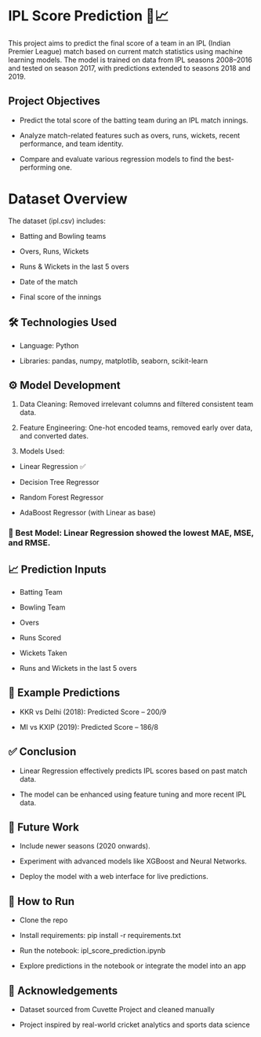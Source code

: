 # IPL Score Prediction 🏏📈
This project aims to predict the final score of a team in an IPL (Indian Premier League) match based on current match statistics using machine learning models. The model is trained on data from IPL seasons 2008–2016 and tested on season 2017, with predictions extended to seasons 2018 and 2019.

## Project Objectives
- Predict the total score of the batting team during an IPL match innings.

- Analyze match-related features such as overs, runs, wickets, recent performance, and team identity.

- Compare and evaluate various regression models to find the best-performing one.

# Dataset Overview
The dataset (ipl.csv) includes:

- Batting and Bowling teams

- Overs, Runs, Wickets

- Runs & Wickets in the last 5 overs

- Date of the match

- Final score of the innings

## 🛠️ Technologies Used
- Language: Python

- Libraries: pandas, numpy, matplotlib, seaborn, scikit-learn

## ⚙️ Model Development
1. Data Cleaning: Removed irrelevant columns and filtered consistent team data.

2. Feature Engineering: One-hot encoded teams, removed early over data, and converted dates.

3. Models Used:

- Linear Regression ✅

- Decision Tree Regressor

- Random Forest Regressor

- AdaBoost Regressor (with Linear as base)

### 📌 Best Model: Linear Regression showed the lowest MAE, MSE, and RMSE.

## 📈 Prediction Inputs
- Batting Team

- Bowling Team

- Overs

- Runs Scored

- Wickets Taken

- Runs and Wickets in the last 5 overs

## 📌 Example Predictions
- KKR vs Delhi (2018): Predicted Score – 200/9

- MI vs KXIP (2019): Predicted Score – 186/8

## ✅ Conclusion
- Linear Regression effectively predicts IPL scores based on past match data.

- The model can be enhanced using feature tuning and more recent IPL data.

## 🚀 Future Work
- Include newer seasons (2020 onwards).

- Experiment with advanced models like XGBoost and Neural Networks.

- Deploy the model with a web interface for live predictions.

## 📁 How to Run
- Clone the repo

- Install requirements: pip install -r requirements.txt

- Run the notebook: ipl_score_prediction.ipynb

- Explore predictions in the notebook or integrate the model into an app

## 🙌 Acknowledgements
- Dataset sourced from Cuvette Project and cleaned manually

- Project inspired by real-world cricket analytics and sports data science
